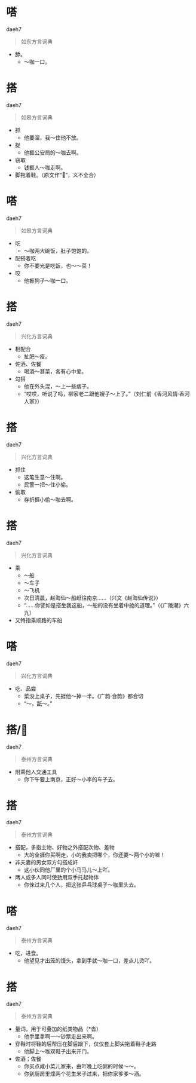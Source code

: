 # 嗒
daeh7
> 如东方言词典
- 舔。
  - ～咖一口。

# 搭
daeh7
> 如皋方言词典
- 抓
  - 他要溜，我～住他不放。
- 捉
  - 他捱公安局的～咖去啊。
- 窃取
  - 钱捱人～咖走啊。
- 脚拖着鞋。（原文作“𨃚”，义不全合）

# 嗒
daeh7
> 如皋方言词典
- 吃
  - ～咖两大碗饭，肚子饱饱的。
- 配搭着吃
  - 你不要光是吃饭，也～～菜！
- 咬
  - 他捱狗子～咖一口。

# 搭
daeh7
> 兴化方言词典
- 相配合
  - 扯肥～瘦。
- 佐酒、佐餐
  - 喝酒～甚菜，各有心中爱。
- 勾搭
  - 他在外头混，～上一些痞子。
  - “哎哎，听说了吗，柳家老二跟他嫂子～上了。”（刘仁前《香河风情·香河人家》）

# 搭
daeh7
> 兴化方言词典
- 抓住
  - 这笔生意～住啊。
  - 民警一把～住小偷。
- 偷取
  - 存折捱小偷～咖去啊。

# 搭
daeh7
> 兴化方言词典
- 乘
  - ～船
  - ～车子
  - ～飞机
  - 次日清晨，赵海仙～船赶往南京……（兴文《赵海仙传说》）
  - “……你譬如是搭坐我这船，～船的没有坐着中舱的道理。”（《广陵潮》六九）
- 又特指乘顺路的车船

# 嗒
daeh7
> 兴化方言词典
- 吃、品尝
  - 菜没上桌子，先捱他～掉一半。《广韵·合韵》都合切
  - “～，舐～。”


# 搭/𦨎
daeh7
> 泰州方言词典
- 附乘他人交通工具
  - 你下午要上南京，正好～小李的车子去。


# 搭
daeh7
> 泰州方言词典
- 搭配，多指主物、好物之外搭配次物、差物
  - 大的全捱你买啊走，小的我卖把哪个，你还要～两个小的㖸！
- 非夫妻的男女双方勾搭成奸
  - 这小伙同他厂里的个小马马儿～上吖。
- 两人或多人同时使劲用双手托起物体
  - 你倈过来几个人，把这张乒乓球桌子～咖里头去。


# 嗒
daeh7
> 泰州方言词典
- 吃，进食。
  - 他望见才出笼的馒头，拿到手就～咖一口，差点儿烫吖。

# 搭
daeh7
> 泰州方言词典
- 量词，用于可叠加的纸类物品（*沓）
  - 他手里拿啊一～钞票走出来啊。
- 穿鞋时将鞋的后帮压在脚后跟下，仅仅套上脚尖拖着鞋子走路
  - 他脚上～咖双鞋子出来开门。
- 佐酒；佐餐
  - 你买点咸小菜儿家来，由吖晚上吃粥的时候～～。
  - 你到厨房里煠两个花生米子过来，把你家爹爹～酒。
